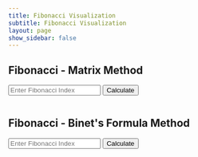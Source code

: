```yaml
---
title: Fibonacci Visualization
subtitle: Fibonacci Visualization
layout: page
show_sidebar: false
---
```


<!DOCTYPE html>
<html lang="en">
<head>
    <meta charset="UTF-8">
    <meta name="viewport" content="width=device-width, initial-scale=1.0">
    <title>Fibonacci Visualization</title>
</head>
<body>
    <!-- Fibonacci - Matrix Method -->
    <h2>Fibonacci - Matrix Method</h2>
    <input type="number" id="matrixIndex" placeholder="Enter Fibonacci Index" />
    <button onclick="fetchFibonacci('matrix', document.getElementById('matrixIndex').value)">Calculate</button>
    <pre id="matrixResult"></pre>
    <!-- Fibonacci - Binet's Formula Method -->
    <h2>Fibonacci - Binet's Formula Method</h2>
    <input type="number" id="binetIndex" placeholder="Enter Fibonacci Index" />
    <button onclick="fetchFibonacci('binet', document.getElementById('binetIndex').value)">Calculate</button>
    <pre id="binetResult"></pre>
    <canvas id="binetCanvas" width="500" height="500"></canvas>

<script>
// fetchFibonacci function fetches fibonacci data from an API using the provided method and index
function fetchFibonacci(method, index) {
    // make a fetch request to the fibonacci API endpoint with the specified method and index
    fetch(`https://ww3.stu.nighthawkcodingsociety.com/api/fibonacci/${method}/${index}`)
    .then(response => response.json()) // Parse the response as JSON
    .then(data => {
        // update the result display with the fetched fibonacci data in string format
        document.getElementById(method + 'Result').textContent = JSON.stringify(data);

        // log fetch data to console        
        console.log('Fetched Fibonacci Data:', data); // Log fetched data to console
        
        // draw a fibonacci swirl using the fetched data and the specified method
        drawFibonacciSwirl(data.result, method);
    })
    .catch(error => {
        // log an error message to the console if there is an issue with the API request
        console.error('Error:', error);
    });
}

// function draws a visual representation of a fibonacci swirl on a canvas
function drawFibonacciSwirl(fibonacciArray, method) {
    const canvas = document.getElementById(`${method}Canvas`);
    const ctx = canvas.getContext('2d');
    const centerX = canvas.width / 2;
    const centerY = canvas.height / 2;
    const radiusFactor = 5;

    // clear the canvas before drawing the new fibonacci swirl
    ctx.clearRect(0, 0, canvas.width, canvas.height);

    // check if fibonacciArray is an array before iterating through it
    if (Array.isArray(fibonacciArray)) {

        // animation
        animateSwirl(0);

        function animateSwirl(index) {
            if (index < fibonacciArray.length){
            // retrieve the fibonacci value at the current index
            const value = fibonacciArray[index];
            
            // calculate the angle and radius for each point in the swirl
            const angle = index * 10; // adjust the angle increment for a better swirl
            const radius = value * radiusFactor;

            // calculate the coordinates for each point based on the angle and radius
            const x = centerX + radius * Math.cos(angle);
            const y = centerY + radius * Math.sin(angle);

            // draw a point on the canvas
            ctx.beginPath();
            ctx.moveTo(startX, startY);
            // iterate through the sequence and draw each point
            for (let i = 0; i < sequence.length; i++) {
                x += scale; // Move right on X-axis
                const height = -sequence[i] * scale; // salculate height based on the Fibonacci value
                ctx.lineTo(x, y + height); // draw line to the next point
                y = y + height; // update Y-coordinate for the next iteration
            }
            // stroke the path to display the complete sequence
            ctx.stroke();
        }
        // function to fetch Fibonacci sequence data from the API
        function fetchFibonacci(method, index) {
            // fetch data from the API
            fetch(`https://ww3.stu.nighthawkcodingsociety.com/api/fibonacci/${method}/${index}`)
            .then(response => response.json())
            .then(data => {
                // display the result in the pre tag
                document.getElementById(method + 'Result').textContent = JSON.stringify(data);
                // draw the Fibonacci sequence on the canvas
                drawFibonacci(data.sequence, method);
            })
            .catch(error => {
                // log any errors to the console
                console.error('Error:', error);
            });
        }
</script>
</body>
</html>
